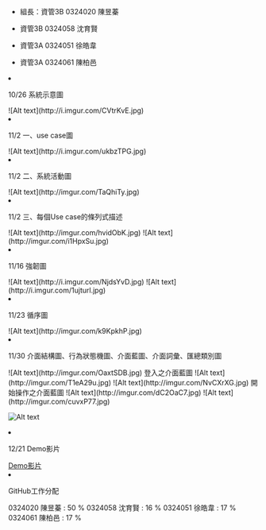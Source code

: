 <ul>
<li><p>組長：資管3B 0324020 陳昱蓁</p></li>
<li><p>資管3B 0324058 沈育賢</p></li>
<li><p>資管3A 0324051 徐皓韋</p></li>
<li><p>資管3A 0324061 陳柏邑</p></li>
</ul>
<li><p>10/26 系統示意圖</p></li>
![Alt text](http://i.imgur.com/CVtrKvE.jpg)
<li><p>11/2 一、use case圖</p></li>
![Alt text](http://i.imgur.com/ukbzTPG.jpg)
<li><p>11/2 二、系統活動圖</p></li>
![Alt text](http://imgur.com/TaQhiTy.jpg)
<li><p>11/2 三、每個Use case的條列式描述</p></li>
![Alt text](http://imgur.com/hvidObK.jpg)
![Alt text](http://imgur.com/i1HpxSu.jpg)
<li><p>11/16 強韌圖</p></li>
![Alt text](http://i.imgur.com/NjdsYvD.jpg)
![Alt text](http://i.imgur.com/1ujturl.jpg)
<li><p>11/23 循序圖</p></li>
![Alt text](http://imgur.com/k9KpkhP.jpg)
<li><p>11/30 介面結構圖、行為狀態機圖、介面藍圖、介面詞彙、匯總類別圖</p></li>
![Alt text](http://imgur.com/OaxtSDB.jpg)
登入之介面藍圖
![Alt text](http://imgur.com/T1eA29u.jpg)
![Alt text](http://imgur.com/NvCXrXG.jpg)
開始操作之介面藍圖
![Alt text](http://imgur.com/dC2OaC7.jpg)
![Alt text](http://imgur.com/cuvxP77.jpg)

![Alt text](http://imgur.com/kquKHM8.jpg)
<li><p>12/21 Demo影片</p></li>
<a href="https://youtu.be/4LlnX6GD_c0">Demo影片</a>
<li><p>GitHub工作分配</p></li>
0324020 陳昱蓁 : 50 %
0324058 沈育賢 : 16 %
0324051 徐皓韋 : 17 %
0324061 陳柏邑 : 17 %